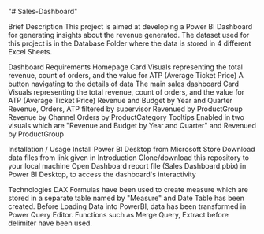 "# Sales-Dashboard"

Brief Description
	This project is aimed at developing a Power BI Dashboard for generating insights about the revenue generated.
	The dataset used for this project is in the Database Folder where the data is stored in 4 different Excel Sheets.

Dashboard Requirements
	Homepage
		Card Visuals representing the total revenue, count of orders, and the value for ATP (Average Ticket Price)
		A button navigating to the details of data
	The main sales dashboard
		Card Visuals representing the total revenue, count of orders, and the value for ATP (Average Ticket Price)
		Revenue and Budget by Year and Quarter
		Revenue, Orders, ATP filtered by supervisor
		Revenued by ProductGroup
		Revenue by Channel
		Orders by ProductCategory
	Tooltips
		Enabled in two visuals which are "Revenue and Budget by Year and Quarter" and Revenued by ProductGroup

Installation / Usage
	Install Power BI Desktop from Microsoft Store
	Download data files from link given in Introduction
	Clone/download this repository to your local machine
	Open Dashboard report file (Sales Dashboard.pbix) in Power BI Desktop, to access the dashboard's interactivity

Technologies
	DAX Formulas have been used to create measure which are stored in a separate table named by "Measure" and Date Table has been created.
	Before Loading Data into PowerBI, data has been transformed in Power Query Editor.
	Functions such as Merge Query, Extract before delimiter have been used.

